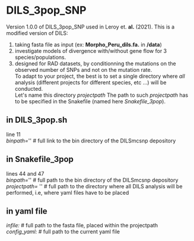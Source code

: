 # DILS_3pop_SNP   
Version 1.0.0 of DILS_3pop_SNP used in Leroy et. __al.__ (2021).  This is a modified version of DILS:  
1. taking fasta file as input (ex: **Morpho_Peru_dils.fa.** in **/data**)  
2. investigate models of divergence with/without gene flow for 3 species/populations.  
3. designed for RAD datasets, by conditionning the mutations on the observed number of SNPs and not on the mutation rate.   
To adapt to your project, the best is to set a single directory where *all* analysis (different projects for different species, etc ...) will be conducted.   
Let's name this directory *projectpath* 
The path to such *projectpath* has to be specified in the Snakefile (named here *Snakefile_3pop*).  
   
## in DILS_3pop.sh  
line 11  
*binpath=*'' # full link to the bin directory of the DILSmcsnp depository  
  
## in Snakefile_3pop  
lines 44 and 47  
*binpath=*'' # full path to the bin directory of the DILSmcsnp depository  
*projectpath=* '' # full path to the directory where all DILS analysis will be performed, i.e, where yaml files have to be placed  
  
## in yaml file  
*infile:* # full path to the fasta file, placed within the projectpath  
*config_yaml:* # full path to the current yaml file
